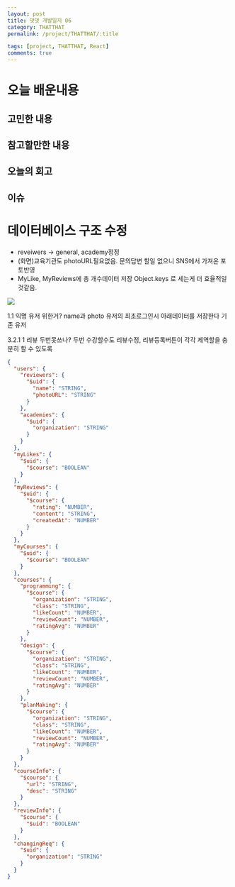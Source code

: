 ```yaml
---
layout: post
title: 댓댓 개발일지 06
category: THATTHAT
permalink: /project/THATTHAT/:title

tags: [project, THATTHAT, React]
comments: true
---
```



# 오늘 배운내용


## 고민한 내용


## 참고할만한 내용


## 오늘의 회고


## 이슈

# 데이터베이스 구조 수정

* reveiwers -> general, academy정정
* (화면)교육기관도 photoURL필요없음. 문의답변 할일 없으니
  SNS에서 가져온 포토반영
* MyLike, MyReviews에 총 개수데이터 저장
  Object.keys 로 세는게 더 효율적일 것같음.

![](%EB%8D%B0%EC%9D%B4%ED%84%B0%EB%B2%A0%EC%9D%B4%EC%8A%A4%20%EA%B5%AC%EC%A1%B0%20%EC%88%98%EC%A0%95/IMG_0745.PNG)

1.1 익명 유저 위한거?
name과 photo
유저의 최초로그인시 아래데이터를 저장한다
기존 유저

3.2.1 1 리뷰 두번못쓰나? 두번 수강할수도
리뷰수정, 리뷰등록버튼이 각각 제역할을 충분히 할 수 있도록

```json
{
  "users": {
    "reviewers": {
      "$uid": {
        "name": "STRING",
        "photoURL": "STRING"
      }
    },
    "academies": {
      "$uid": {
        "organization": "STRING"
      }
    }
  },
  "myLikes": {
    "$uid": {
      "$course": "BOOLEAN"
    }
  },
  "myReviews": {
    "$uid": {
      "$course": {
        "rating": "NUMBER",
        "content": "STRING",
        "createdAt": "NUMBER"
      }
    }
  },
  "myCourses": {
    "$uid": {
      "$course": "BOOLEAN"
    }
  },
  "courses": {
    "programming": {
      "$course": {
        "organization": "STRING",
        "class": "STRING",
        "likeCount": "NUMBER",
        "reviewCount": "NUMBER",
        "ratingAvg": "NUMBER"
      }
    },
    "design": {
      "$course": {
        "organization": "STRING",
        "class": "STRING",
        "likeCount": "NUMBER",
        "reviewCount": "NUMBER",
        "ratingAvg": "NUMBER"
      }
    },
    "planMaking": {
      "$course": {
        "organization": "STRING",
        "class": "STRING",
        "likeCount": "NUMBER",
        "reviewCount": "NUMBER",
        "ratingAvg": "NUMBER"
      }
    }
  },
  "courseInfo": {
    "$course": {
      "url": "STRING",
      "desc": "STRING"
    }
  },
  "reviewInfo": {
    "$course": {
      "$uid": "BOOLEAN"
    }
  },
  "changingReq": {
    "$uid": {
      "organization": "STRING"
    }
  }
}
```
